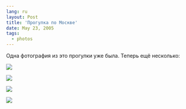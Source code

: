 ```yaml
---
lang: ru
layout: Post
title: 'Прогулка по Москве'
date: May 23, 2005
tags:
  - photos
---
```


Одна фотография из это прогулки уже была. Теперь ещё несколько:

![](/images/blog/F0062-0005.jpg)

![](/images/blog/F0062-0007.jpg)

![](/images/blog/F0062-0008.jpg)

![](/images/blog/F0062-0012.jpg)

